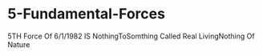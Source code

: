 # 5-Fundamental-Forces
5TH Force Of 6/1/1982 IS NothingToSomthing Called Real LivingNothing Of Nature
